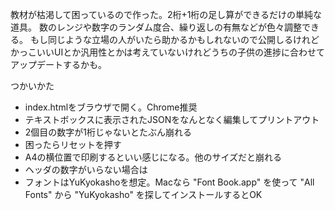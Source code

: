 教材が枯渇して困っているので作った。2桁+1桁の足し算ができるだけの単純な道具。
数のレンジや数字のランダム度合、繰り返しの有無などが色々調整できる。
もし同じような立場の人がいたら助かるかもしれないので公開しるけれどかっこいいUIとか汎用性とかは考えていないけれどうちの子供の進捗に合わせてアップデートするかも。

つかいかた

* index.htmlをブラウザで開く。Chrome推奨
* テキストボックスに表示されたJSONをなんとなく編集してプリントアウト
* 2個目の数字が1桁じゃないとたぶん崩れる
* 困ったらリセットを押す
* A4の横位置で印刷するといい感じになる。他のサイズだと崩れる
* ヘッダの数字がいらない場合は
* フォントはYuKyokashoを想定。Macなら "Font Book.app" を使って "All Fonts" から "YuKyokasho" を探してインストールするとOK
